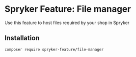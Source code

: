 # Spryker Feature: File manager

Use this feature to host files required by your shop in Spryker

## Installation

```
composer require spryker-feature/file-manager
```
